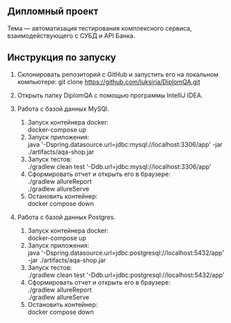 ## Дипломный проект

Тема — автоматизация тестирования комплексного сервиса, взаимодействующего с СУБД и API Банка.

## Инструкция по запуску

1. Склонировать репозиторий с GitHub и запустить его на локальном компьютере:
   git clone https://github.com/luksiria/DiplomQA.git

2. Открыть папку DiplomQA с помощью программы IntelliJ IDEA.

3. Работа с базой данных MySQl.
   1) Запуск контейнера docker:  
      docker-compose up
   2) Запуск приложения:  
      java '-Dspring.datasource.url=jdbc:mysql://localhost:3306/app' -jar ./artifacts/aqa-shop.jar
   3) Запуск тестов:  
      ./gradlew clean test '-Ddb.url=jdbc:mysql://localhost:3306/app'
   4) Сформировать отчет и открыть его в браузере:  
      ./gradlew allureReport  
      ./gradlew allureServe
   5) Остановить контейнер:  
      docker compose down

4. Работа с базой данных Postgres.
    1) Запуск контейнера docker:  
       docker-compose up
    2) Запуск приложения:  
       java '-Dspring.datasource.url=jdbc:postgresql://localhost:5432/app' -jar ./artifacts/aqa-shop.jar
    3) Запуск тестов:  
       ./gradlew clean test '-Ddb.url=jdbc:postgresql://localhost:5432/app'
   4) Сформировать отчет и открыть его в браузере:  
      ./gradlew allureReport  
      ./gradlew allureServe
   5) Остановить контейнер:  
      docker compose down
